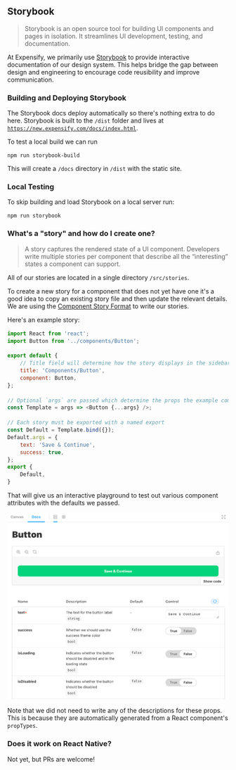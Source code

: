 ## Storybook

>Storybook is an open source tool for building UI components and pages in isolation. It streamlines UI development, testing, and documentation.

At Expensify, we primarily use [Storybook](https://storybook.js.org/) to provide interactive documentation of our design system. This helps bridge the gap between design and engineering to encourage code reusibility and improve communication.

### Building and Deploying Storybook

The Storybook docs deploy automatically so there's nothing extra to do here. Storybook is built to the `/dist` folder and lives at [`https://new.expensify.com/docs/index.html`](https://new.expensify.com/docs/index.html).

To test a local build we can run

```
npm run storybook-build
```

This will create a `/docs` directory in `/dist` with the static site.

### Local Testing

To skip building and load Storybook on a local server run:

```
npm run storybook
```

### What's a "story" and how do I create one?

>A story captures the rendered state of a UI component. Developers write multiple stories per component that describe all the “interesting” states a component can support.

All of our stories are located in a single directory `/src/stories`.

To create a new story for a component that does not yet have one it's a good idea to copy an existing story file and then update the relevant details. We are using the [Component Story Format](https://storybook.js.org/docs/react/writing-stories/introduction#component-story-format) to write our stories.

Here's an example story:

```javascript
import React from 'react';
import Button from '../components/Button';

export default {
	// Title field will determine how the story displays in the sidebar
    title: 'Components/Button',
    component: Button,
};

// Optional `args` are passed which determine the props the example component will have
const Template = args => <Button {...args} />;

// Each story must be exported with a named export
const Default = Template.bind({});
Default.args = {
    text: 'Save & Continue',
    success: true,
};
export {
    Default,
}
```

That will give us an interactive playground to test out various component attributes with the defaults we passed.

![Storybook example](web/storybook-example.png)

Note that we did not need to write any of the descriptions for these props. This is because they are automatically generated from a React component's `propTypes`.

### Does it work on React Native?

Not yet, but PRs are welcome!
